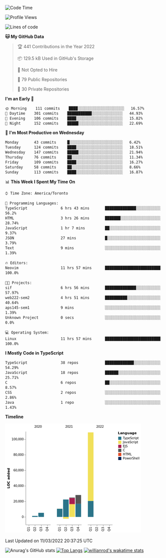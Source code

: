 <!--START_SECTION:waka-->
![Code Time](http://img.shields.io/badge/Code%20Time-183%20hrs%2044%20mins-blue)

![Profile Views](http://img.shields.io/badge/Profile%20Views-9-blue)

![Lines of code](https://img.shields.io/badge/From%20Hello%20World%20I%27ve%20Written-199%20Thousand%20lines%20of%20code-blue)

**🐱 My GitHub Data** 

> 🏆 441 Contributions in the Year 2022
 > 
> 📦 129.5 kB Used in GitHub's Storage 
 > 
> 🚫 Not Opted to Hire
 > 
> 📜 79 Public Repositories 
 > 
> 🔑 30 Private Repositories  
 > 
**I'm an Early 🐤** 

```text
🌞 Morning    111 commits    ████░░░░░░░░░░░░░░░░░░░░░   16.57% 
🌆 Daytime    301 commits    ███████████░░░░░░░░░░░░░░   44.93% 
🌃 Evening    106 commits    ████░░░░░░░░░░░░░░░░░░░░░   15.82% 
🌙 Night      152 commits    █████░░░░░░░░░░░░░░░░░░░░   22.69%

```
📅 **I'm Most Productive on Wednesday** 

```text
Monday       43 commits     █░░░░░░░░░░░░░░░░░░░░░░░░   6.42% 
Tuesday      124 commits    ████░░░░░░░░░░░░░░░░░░░░░   18.51% 
Wednesday    147 commits    █████░░░░░░░░░░░░░░░░░░░░   21.94% 
Thursday     76 commits     ██░░░░░░░░░░░░░░░░░░░░░░░   11.34% 
Friday       109 commits    ████░░░░░░░░░░░░░░░░░░░░░   16.27% 
Saturday     58 commits     ██░░░░░░░░░░░░░░░░░░░░░░░   8.66% 
Sunday       113 commits    ████░░░░░░░░░░░░░░░░░░░░░   16.87%

```


📊 **This Week I Spent My Time On** 

```text
⌚︎ Time Zone: America/Toronto

💬 Programming Languages: 
TypeScript               6 hrs 43 mins       ██████████████░░░░░░░░░░░   56.2% 
HTML                     3 hrs 26 mins       ███████░░░░░░░░░░░░░░░░░░   28.74% 
JavaScript               1 hr 7 mins         ██░░░░░░░░░░░░░░░░░░░░░░░   9.37% 
JSON                     27 mins             █░░░░░░░░░░░░░░░░░░░░░░░░   3.79% 
Text                     9 mins              ░░░░░░░░░░░░░░░░░░░░░░░░░   1.39%

🔥 Editors: 
Neovim                   11 hrs 57 mins      █████████████████████████   100.0%

🐱‍💻 Projects: 
sif                      6 hrs 56 mins       ██████████████░░░░░░░░░░░   57.97% 
web222-sem2              4 hrs 51 mins       ██████████░░░░░░░░░░░░░░░   40.64% 
aps145-sem1              9 mins              ░░░░░░░░░░░░░░░░░░░░░░░░░   1.39% 
Unknown Project          0 secs              ░░░░░░░░░░░░░░░░░░░░░░░░░   0.0%

💻 Operating System: 
Linux                    11 hrs 57 mins      █████████████████████████   100.0%

```

**I Mostly Code in TypeScript** 

```text
TypeScript               38 repos            █████████████░░░░░░░░░░░░   54.29% 
JavaScript               18 repos            ██████░░░░░░░░░░░░░░░░░░░   25.71% 
C                        6 repos             ██░░░░░░░░░░░░░░░░░░░░░░░   8.57% 
CSS                      2 repos             ░░░░░░░░░░░░░░░░░░░░░░░░░   2.86% 
Java                     1 repo              ░░░░░░░░░░░░░░░░░░░░░░░░░   1.43%

```


**Timeline**

![Chart not found](https://raw.githubusercontent.com/wise-introvert/wise-introvert/master/charts/bar_graph.png) 


 Last Updated on 11/03/2022 20:37:25 UTC
<!--END_SECTION:waka-->

![Anurag's GitHub stats](https://github-readme-stats.vercel.app/api?username=wise-introvert&count_private=true&show_icons=true)
[![Top Langs](https://github-readme-stats.vercel.app/api/top-langs/?username=wise-introvert&langs_count=10)](https://github.com/anuraghazra/github-readme-stats)
[![willianrod's wakatime stats](https://github-readme-stats.vercel.app/api/wakatime?username=wiseintrovert)](https://github.com/anuraghazra/github-readme-stats)
